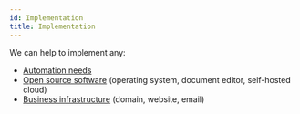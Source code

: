 ```yaml
---
id: Implementation
title: Implementation
---
```


We can help to implement any:
- [Automation needs](docs/Automation)
- [Open source software](docs/Kubuntu) (operating system, document editor, self-hosted cloud)
- [Business infrastructure](docs/Dreamhost) (domain, website, email)
